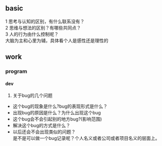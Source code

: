## basic

1 思考与认知的区别，有什么联系没有？  
2 思维与想法的区别？有哪些共同点？  
3 人的行为由什么控制呢？  
     大脑为主和心里为辅，具体看个人是感性还是理性的

## work

### program
#### dev
1. 关于bug的几个问题
* 这个bug的现象是什么?bug的表现形式是什么？
* 出现bug的原因是什么？为什么出现这个bug
* 这个bug会不会引起别的地方bug?(影响范围)
* 解决这个bug的方式是什么？
* 以后还会不会出现类似的问题？  
  是不是可以做一个bug记录呢？个人名义或者公司或者项目名义的层面上。
  


